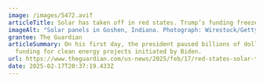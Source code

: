 ```yaml
---
image: /images/5472.avif
articleTitle: Solar has taken off in red states. Trump’s funding freeze is causing panic
imageAlt: "Solar panels in Goshen, Indiana. Photograph: Wirestock/Getty Images"
grantee: The Guardian
articleSummary: On his first day, the president paused billions of dollars in
  funding for clean energy projects initiated by Biden.
url: https://www.theguardian.com/us-news/2025/feb/17/red-states-solar-trump-funding-freeze
date: 2025-02-17T20:37:19.433Z
---
```

